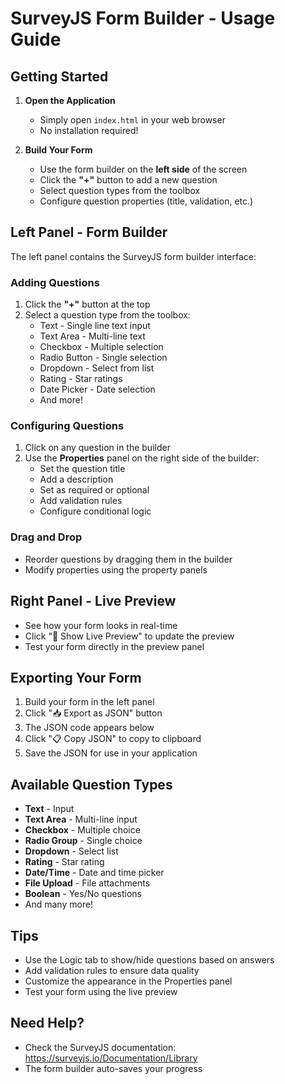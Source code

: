 # SurveyJS Form Builder - Usage Guide

## Getting Started

1. **Open the Application**
   - Simply open `index.html` in your web browser
   - No installation required!

2. **Build Your Form**
   - Use the form builder on the **left side** of the screen
   - Click the **"+"** button to add a new question
   - Select question types from the toolbox
   - Configure question properties (title, validation, etc.)

## Left Panel - Form Builder

The left panel contains the SurveyJS form builder interface:

### Adding Questions
1. Click the **"+"** button at the top
2. Select a question type from the toolbox:
   - Text - Single line text input
   - Text Area - Multi-line text
   - Checkbox - Multiple selection
   - Radio Button - Single selection
   - Dropdown - Select from list
   - Rating - Star ratings
   - Date Picker - Date selection
   - And more!

### Configuring Questions
1. Click on any question in the builder
2. Use the **Properties** panel on the right side of the builder:
   - Set the question title
   - Add a description
   - Set as required or optional
   - Add validation rules
   - Configure conditional logic

### Drag and Drop
- Reorder questions by dragging them in the builder
- Modify properties using the property panels

## Right Panel - Live Preview

- See how your form looks in real-time
- Click "📱 Show Live Preview" to update the preview
- Test your form directly in the preview panel

## Exporting Your Form

1. Build your form in the left panel
2. Click "📥 Export as JSON" button
3. The JSON code appears below
4. Click "📋 Copy JSON" to copy to clipboard
5. Save the JSON for use in your application

## Available Question Types

- **Text** - Input
- **Text Area** - Multi-line input
- **Checkbox** - Multiple choice
- **Radio Group** - Single choice
- **Dropdown** - Select list
- **Rating** - Star rating
- **Date/Time** - Date and time picker
- **File Upload** - File attachments
- **Boolean** - Yes/No questions
- And many more!

## Tips

- Use the Logic tab to show/hide questions based on answers
- Add validation rules to ensure data quality
- Customize the appearance in the Properties panel
- Test your form using the live preview

## Need Help?

- Check the SurveyJS documentation: https://surveyjs.io/Documentation/Library
- The form builder auto-saves your progress

